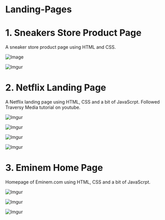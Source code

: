 # Landing-Pages

# 1. Sneakers Store Product Page

A sneaker store product page using HTML and CSS.

![Image](https://imgur.com/uAuwZh4.jpg)

![Imgur](https://imgur.com/8d66FAJ.jpg)

# 2. Netflix Landing Page

A Netflix landing page using HTML, CSS and a bit of JavaScrpt. Followed Traversy Media tutorial on youtube.

![Imgur](https://imgur.com/ITP8WsA.jpg)

![Imgur](https://imgur.com/bsZY5Kb.jpg)

![Imgur](https://imgur.com/Yk0tCWN.jpg)

![Imgur](https://imgur.com/IKgHNMA.jpg)

# 3. Eminem Home Page

Homepage of Eminem.com using HTML, CSS and a bit of JavaScrpt.

![Imgur](https://imgur.com/kbN5qFm.jpg)

![Imgur](https://imgur.com/Ud78CxW.jpg)

![Imgur](https://imgur.com/eRvyY3Z.jpg)
